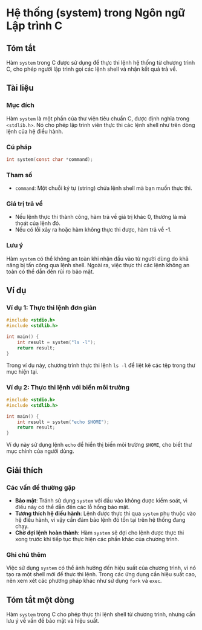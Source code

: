 <!--
Meta Description: # Hệ thống (system) trong Ngôn ngữ Lập trình C ## Tóm tắt Hàm `system` trong C được sử dụng để thực thi lệnh hệ thống từ chương trình C, cho phép ngườ...
Meta Keywords: lệnh, thực, thi, system, các
-->

# Hệ thống (system) trong Ngôn ngữ Lập trình C

## Tóm tắt
Hàm `system` trong C được sử dụng để thực thi lệnh hệ thống từ chương trình C, cho phép người lập trình gọi các lệnh shell và nhận kết quả trả về.

## Tài liệu

### Mục đích
Hàm `system` là một phần của thư viện tiêu chuẩn C, được định nghĩa trong `<stdlib.h>`. Nó cho phép lập trình viên thực thi các lệnh shell như trên dòng lệnh của hệ điều hành.

### Cú pháp
```c
int system(const char *command);
```

### Tham số
- `command`: Một chuỗi ký tự (string) chứa lệnh shell mà bạn muốn thực thi.

### Giá trị trả về
- Nếu lệnh thực thi thành công, hàm trả về giá trị khác 0, thường là mã thoát của lệnh đó.
- Nếu có lỗi xảy ra hoặc hàm không thực thi được, hàm trả về -1.

### Lưu ý
Hàm `system` có thể không an toàn khi nhận đầu vào từ người dùng do khả năng bị tấn công qua lệnh shell. Ngoài ra, việc thực thi các lệnh không an toàn có thể dẫn đến rủi ro bảo mật.

## Ví dụ

### Ví dụ 1: Thực thi lệnh đơn giản
```c
#include <stdio.h>
#include <stdlib.h>

int main() {
    int result = system("ls -l");
    return result;
}
```
Trong ví dụ này, chương trình thực thi lệnh `ls -l` để liệt kê các tệp trong thư mục hiện tại.

### Ví dụ 2: Thực thi lệnh với biến môi trường
```c
#include <stdio.h>
#include <stdlib.h>

int main() {
    int result = system("echo $HOME");
    return result;
}
```
Ví dụ này sử dụng lệnh `echo` để hiển thị biến môi trường `$HOME`, cho biết thư mục chính của người dùng.

## Giải thích

### Các vấn đề thường gặp
- **Bảo mật**: Tránh sử dụng `system` với đầu vào không được kiểm soát, vì điều này có thể dẫn đến các lỗ hổng bảo mật.
- **Tương thích hệ điều hành**: Lệnh được thực thi qua `system` phụ thuộc vào hệ điều hành, vì vậy cần đảm bảo lệnh đó tồn tại trên hệ thống đang chạy.
- **Chờ đợi lệnh hoàn thành**: Hàm `system` sẽ đợi cho lệnh được thực thi xong trước khi tiếp tục thực hiện các phần khác của chương trình.

### Ghi chú thêm
Việc sử dụng `system` có thể ảnh hưởng đến hiệu suất của chương trình, vì nó tạo ra một shell mới để thực thi lệnh. Trong các ứng dụng cần hiệu suất cao, nên xem xét các phương pháp khác như sử dụng `fork` và `exec`.

## Tóm tắt một dòng
Hàm `system` trong C cho phép thực thi lệnh shell từ chương trình, nhưng cần lưu ý về vấn đề bảo mật và hiệu suất.